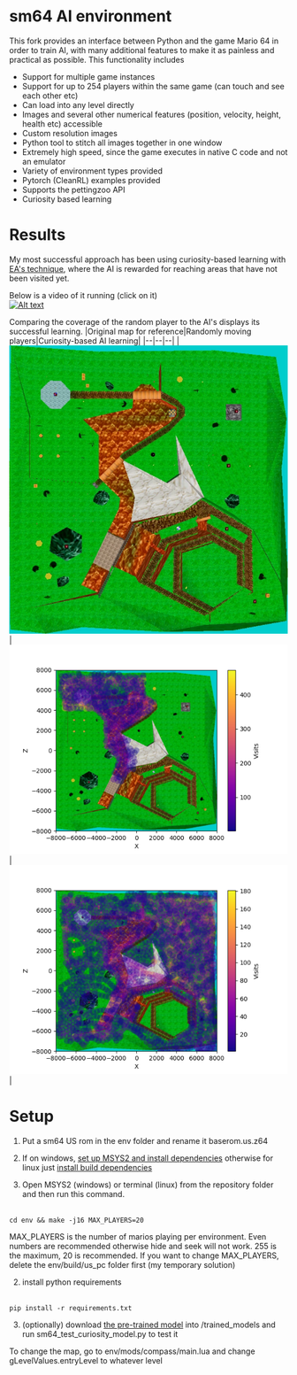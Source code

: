 
# sm64 AI environment

This fork provides an interface between Python and the game Mario 64 in order to train AI, with many additional features to make it as painless and practical as possible. 
This functionality includes
* Support for multiple game instances
* Support for up to 254 players within the same game (can touch and see each other etc)
* Can load into any level directly
* Images and several other numerical features (position, velocity, height, health etc) accessible
* Custom resolution images
* Python tool to stitch all images together in one window
* Extremely high speed, since the game executes in native C code and not an emulator
* Variety of environment types provided
* Pytorch (CleanRL) examples provided
* Supports the pettingzoo API
* Curiosity based learning

# Results

My most successful approach has been using curiosity-based learning with [EA's technique](http://arxiv.org/pdf/2103.13798), where the AI is rewarded for reaching areas that have not been visited yet.

Below is a video of it running (click on it)  
[![Alt text](https://img.youtube.com/vi/UNaf_jnOZrA/0.jpg)](https://www.youtube.com/watch?v=UNaf_jnOZrA)


Comparing the coverage of the random player to the AI's displays its successful learning.
|Original map for reference|Randomly moving players|Curiosity-based AI learning|
|--|--|--|
|![enter image description here](https://github.com/Gumbo64/sm64-AI/blob/coop/map_BOB.png?raw=true)|![enter image description here](https://github.com/Gumbo64/sm64-AI/blob/coop/readme_imgs/coverage_random_agent.png?raw=true)| ![enter image description here](https://github.com/Gumbo64/sm64-AI/blob/coop/readme_imgs/coverage_curiosityAI_agent.png?raw=true) |

# Setup 
1. Put a sm64 US rom in the env folder and rename it baserom.us.z64

2. If on windows, [set up MSYS2 and install dependencies](https://github.com/djoslin0/sm64ex-coop/wiki/Compiling-on-Windows) otherwise for linux just [install build dependencies](https://github.com/djoslin0/sm64ex-coop/wiki/Compiling-on-Linux)

3. Open MSYS2 (windows) or terminal (linux) from the repository folder and then run this command.

```

cd env && make -j16 MAX_PLAYERS=20

```

MAX_PLAYERS is the number of marios playing per environment. Even numbers are recommended otherwise hide and seek will not work. 255 is the maximum, 20 is recommended. If you want to change MAX_PLAYERS, delete the env/build/us_pc folder first (my temporary solution)

  

2. install python requirements

```

pip install -r requirements.txt

```

3. (optionally) download [the pre-trained model](https://huggingface.co/Gumbo64/sm64-curiosity-img/blob/main/agentCuriosityLSTM_BOB.pt) into /trained_models and run sm64_test_curiosity_model.py to test it


To change the map, go to env/mods/compass/main.lua and change gLevelValues.entryLevel to whatever level
